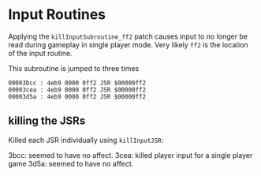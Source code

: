 # Input Routines

Applying the `killInputSubroutine_ff2` patch causes input to no longer be read during gameplay in single player mode. Very likely `ff2` is the location of the input routine.

This subroutine is jumped to three times

```
00003bcc : 4eb9 0000 0ff2 JSR $00000ff2
00003cea : 4eb9 0000 0ff2 JSR $00000ff2
00003d5a : 4eb9 0000 0ff2 JSR $00000ff2
```

## killing the JSRs

Killed each JSR individually using `killInputJSR`:

3bcc: seemed to have no affect.
3cea: killed player input for a single player game
3d5a: seemed to have no affect.
